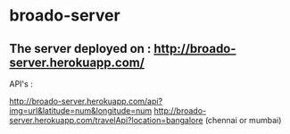 # broado-server

## The server deployed on : http://broado-server.herokuapp.com/


API's : 

http://broado-server.herokuapp.com/api?img=url&latitude=num&longitude=num
http://broado-server.herokuapp.com/travelApi?location=bangalore (chennai or mumbai)

